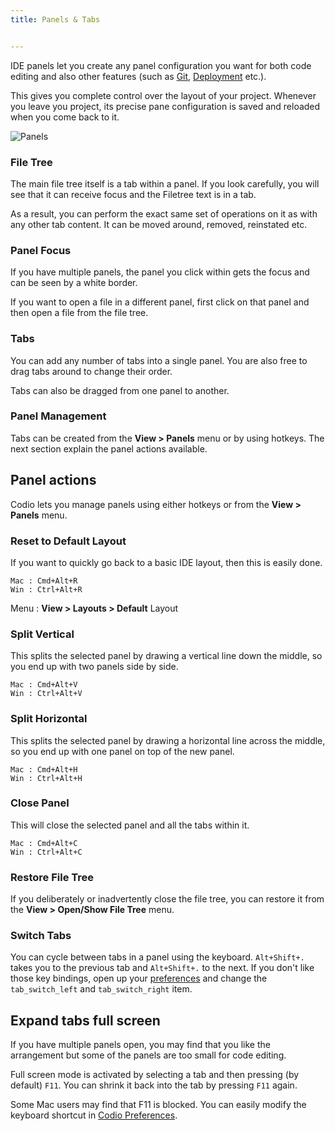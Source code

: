 ```yaml
---
title: Panels & Tabs


---
```


IDE panels let you create any panel configuration you want for both code editing and also other features (such as [Git](/project/ide/editing/#git-mercurial-svn), [Deployment](/project/ide/tools/deployment) etc.).

This gives you complete control over the layout of your project. Whenever you leave you project, its precise pane configuration is saved and reloaded when you come back to it.

![Panels](/img/panel-overview.png)


### File Tree
The main file tree itself is a tab within a panel. If you look carefully, you will see that it can receive focus and the Filetree text is in a tab.

As a result, you can perform the exact same set of operations on it as with any other tab content. It can be moved around, removed, reinstated etc.

### Panel Focus
If you have multiple panels, the panel you click within gets the focus and can be seen by a white border.

If you want to open a file in a different panel, first click on that panel and then open a file from the file tree.

### Tabs
You can add any number of tabs into a single panel. You are also free to drag tabs around to change their order.

Tabs can also be dragged from one panel to another.

### Panel Management
Tabs can be created from the **View > Panels** menu or by using hotkeys. The next section explain the panel actions available.

## Panel actions
Codio lets you manage panels using either hotkeys or from the **View > Panels** menu.

### Reset to Default Layout
If you want to quickly go back to a basic IDE layout, then this is easily done.

```
Mac : Cmd+Alt+R
Win : Ctrl+Alt+R
```

Menu : **View > Layouts > Default** Layout

### Split Vertical
This splits the selected panel by drawing a vertical line down the middle, so you end up with two panels side by side.

```
Mac : Cmd+Alt+V
Win : Ctrl+Alt+V
```

### Split Horizontal
This splits the selected panel by drawing a horizontal line across the middle, so you end up with one panel on top of the new panel.

```
Mac : Cmd+Alt+H
Win : Ctrl+Alt+H
```

### Close Panel
This will close the selected panel and all the tabs within it.

```
Mac : Cmd+Alt+C
Win : Ctrl+Alt+C
```

### Restore File Tree
If you deliberately or inadvertently close the file tree, you can restore it from the **View > Open/Show File Tree** menu.

### Switch Tabs
You can cycle between tabs in a panel using the keyboard. `Alt+Shift+.` takes you to the previous tab and `Alt+Shift+.` to the next. If you don't like those key bindings, open up your [preferences](/project/ide/settings/#user-preferences) and change the `tab_switch_left` and `tab_switch_right` item.
## Expand tabs full screen
If you have multiple panels open, you may find that you like the arrangement but some of the panels are too small for code editing.

Full screen mode is activated by selecting a tab and then pressing (by default) `F11`. You can shrink it back into the tab by pressing `F11` again.

Some Mac users may find that F11 is blocked. You can easily modify the keyboard shortcut in [Codio Preferences](/project/ide/settings/#user-preferences).
